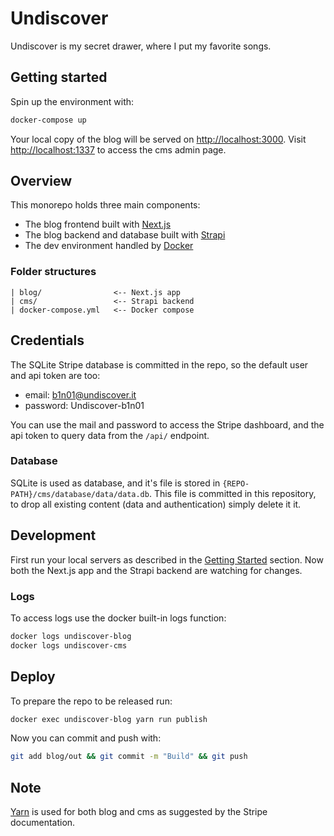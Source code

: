 # Undiscover

Undiscover is my secret drawer, where I put my favorite songs.

## <a name="getting-started" />Getting started

Spin up the environment with:

```bash
docker-compose up
```

Your local copy of the blog will be served on [http://localhost:3000](http://localhost:3000). Visit [http://localhost:1337](http://localhost:1337) to access the cms admin page.

## Overview

This monorepo holds three main components:

-   The blog frontend built with [Next.js](https://nextjs.org/)
-   The blog backend and database built with [Strapi](https://strapi.io/)
-   The dev environment handled by [Docker](https://www.docker.com/)

### Folder structures

```
| blog/                <-- Next.js app
| cms/                 <-- Strapi backend
| docker-compose.yml   <-- Docker compose
```

## Credentials

The SQLite Stripe database is committed in the repo, so the default user and api token are too:

-   email: b1n01@undiscover.it
-   password: Undiscover-b1n01

You can use the mail and password to access the Stripe dashboard, and the api token to query data from the
`/api/` endpoint.

### Database

SQLite is used as database, and it's file is stored in `{REPO-PATH}/cms/database/data/data.db`. This file is committed in this repository, to drop all existing content (data and authentication) simply delete it it.

## Development

First run your local servers as described in the [Getting Started](#getting-started) section. Now both the Next.js app and the Strapi backend are watching for changes.

### Logs

To access logs use the docker built-in logs function:

```bash
docker logs undiscover-blog
docker logs undiscover-cms
```

## Deploy

To prepare the repo to be released run:

```bash
docker exec undiscover-blog yarn run publish
```

Now you can commit and push with:

```bash
git add blog/out && git commit -m "Build" && git push
```

## Note

[Yarn](https://yarnpkg.com/) is used for both blog and cms as suggested by the Stripe documentation.
